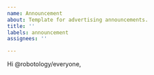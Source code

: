 ```yaml
---
name: Announcement
about: Template for advertising announcements.
title: ''
labels: announcement
assignees: ''

---
```


Hi @robotology/everyone,
